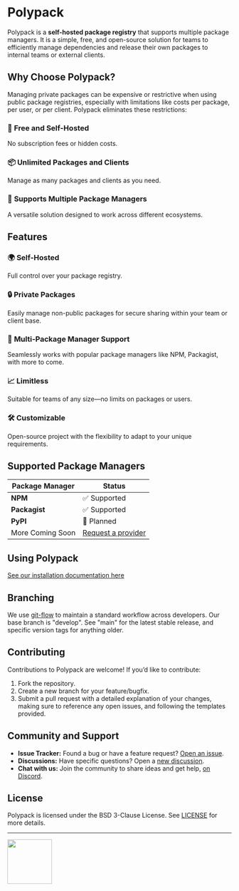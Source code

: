 # Polypack

Polypack is a **self-hosted package registry** that supports multiple package managers. It is a simple, free, and open-source solution for teams to efficiently manage dependencies and release their own packages to internal teams or external clients.

## Why Choose Polypack?

Managing private packages can be expensive or restrictive when using public package registries, especially with limitations like costs per package, per user, or per client. Polypack eliminates these restrictions:

### 🚀 **Free and Self-Hosted**
No subscription fees or hidden costs.

### 📦 **Unlimited Packages and Clients**
Manage as many packages and clients as you need.

### 🔄 **Supports Multiple Package Managers**
A versatile solution designed to work across different ecosystems.

## Features

### 🌍 **Self-Hosted**
Full control over your package registry.

### 🔒 **Private Packages**
Easily manage non-public packages for secure sharing within your team or client base.

### 🤝 **Multi-Package Manager Support**
Seamlessly works with popular package managers like NPM, Packagist, with more to come.

### 📈 **Limitless**
Suitable for teams of any size—no limits on packages or users.

### 🛠️ **Customizable**
Open-source project with the flexibility to adapt to your unique requirements.

## Supported Package Managers

| Package Manager   | Status       |
|-------------------|--------------|
| **NPM**           | ✅ Supported |
| **Packagist**     | ✅ Supported |
| **PyPI**          | 🚧 Planned |
| More Coming Soon  | [Request a provider](https://github.com/polypack-io/polypack/issues)  |

## Using Polypack
[See our installation documentation here](https://polypack.io/docs/installation/)

## Branching

We use [git-flow](https://nvie.com/posts/a-successful-git-branching-model/) to maintain a standard workflow across developers. Our base branch is "develop". See "main" for the latest stable release, and specific version tags for anything older.

## Contributing

Contributions to Polypack are welcome! If you’d like to contribute:

1. Fork the repository.
2. Create a new branch for your feature/bugfix.
3. Submit a pull request with a detailed explanation of your changes, making sure to reference any open issues, and following the templates provided.

## Community and Support

- **Issue Tracker:** Found a bug or have a feature request? [Open an issue](https://github.com/polypack-io/polypack/issues).
- **Discussions:** Have specific questions? Open a [new discussion](https://github.com/polypack-io/polypack/discussions).
- **Chat with us:** Join the community to share ideas and get help, [on Discord](https://discord.gg/fweC3GnYVQ).

## License

Polypack is licensed under the BSD 3-Clause License. See [LICENSE](https://github.com/polypack-io/polypack/blob/main/LICENSE) for more details.

---

[<img src="https://cool.ams3.cdn.digitaloceanspaces.com/Branding/Monogram/_Squares/squares-03.png" width="100">](https://cool.studio)

